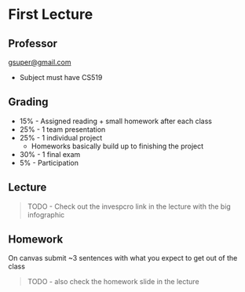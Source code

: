 # First Lecture

## Professor
gsuper@gmail.com
  * Subject must have CS519

## Grading
* 15% - Assigned reading + small homework after each class
* 25% - 1 team presentation
* 25% - 1 individual project
  * Homeworks basically build up to finishing the project
* 30% - 1 final exam
* 5% - Participation

## Lecture
> TODO - Check out the invespcro link in the lecture with the big infographic

## Homework
On canvas submit ~3 sentences with what you expect to get out of the class
> TODO - also check the homework slide in the lecture